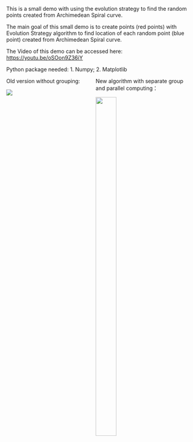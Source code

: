 This is a small demo with using the evolution strategy to find the random points created from Archimedean Spiral curve.

The main goal of this small demo is to create points (red points) with Evolution Strategy algorithm to find location of each random point (blue point) created from Archimedean Spiral curve.

The Video of this demo can be accessed here: https://youtu.be/oSOon9Z36iY

Python package needed: 1. Numpy; 2. Matplotlib

<div style="overflow:hidden; width:98%;">
<div style="float: left; width: 48%;">
Old version without grouping:

<a><img src="https://media.giphy.com/media/d30paAzANmWcwipG/giphy.gif"></a>
</div>

<div style="float: left; width: 48%;">
New algorithm with separate group and parallel computing：

<a><img src="https://media.giphy.com/media/3osBLgoBOSWWqgh5C0/giphy.gif" width = 48% position = 'ralative'></a>
</div>
</div>
